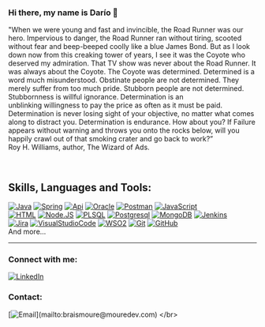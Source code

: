 ### Hi there, my name is Darío 👋
"When we were young and fast and invincible, the Road Runner was our hero. Impervious to danger, the Road Runner ran without tiring, scooted without fear and beep-beeped coolly like a blue James Bond. But as I look down now from this creaking tower of years, I see it was the Coyote who deserved my admiration. That TV show was never about the Road Runner. It was always about the Coyote. The Coyote was determined. Determined is a word much misunderstood. Obstinate people are not determined. They merely suffer from too much pride. Stubborn people are not determined. Stubbornness is willful ignorance. Determination is an unblinking willingness to pay the price as often as it must be paid. Determination is never losing sight of your objective, no matter what comes along to distract you. Determination is endurance. How about you? If Failure appears without warning and throws you onto the rocks below, will you happily crawl out of that smoking crater and go back to work?” 
<br />
Roy H. Williams, author, The Wizard of Ads.
<!--
**dmarra854/dmarra854** is a ✨ _special_ ✨ repository because its `README.md` (this file) appears on your GitHub profile.

Here are some ideas to get you started:

- 🔭 I’m currently working on ...
- 🌱 I’m currently learning ...
- 👯 I’m looking to collaborate on ...
- 🤔 I’m looking for help with ...
- 💬 Ask me about ...
- 📫 How to reach me: ...
- 😄 Pronouns: ...
- ⚡ Fun fact: ...
-->


<br />

## Skills, Languages and Tools:
[![Java](https://img.shields.io/badge/JAVA-4479A1?style=for-the-badge&logo=JAVA&logoColor=white&labelColor=101010)]()
[![Spring](https://img.shields.io/badge/Spring-339933?style=for-the-badge&logo=spring&logoColor=white&labelColor=101010)]()
[![Api](https://img.shields.io/badge/API-3d85c6?style=for-the-badge&logo=API&logoColor=white&labelColor=101010)]()
[![Oracle](https://img.shields.io/badge/Oracle-F44336?style=for-the-badge&logo=Oracle&logoColor=white&labelColor=101010)]()
[![Postman](https://img.shields.io/badge/Postman-FA7343?style=for-the-badge&logo=Postman&logoColor=white&labelColor=101010)]()
[![JavaScript](https://img.shields.io/badge/JavaScript-F7DF1E?style=for-the-badge&logo=javascript&logoColor=white&labelColor=101010)]()
<br />
[![HTML](https://img.shields.io/badge/HTML-fa7343?style=for-the-badge&logo=HTML&logoColor=white&labelColor=101010)]()
[![Node.JS](https://img.shields.io/badge/Node.JS-339933?style=for-the-badge&logo=node.js&logoColor=white&labelColor=101010)]()
[![PLSQL](https://img.shields.io/badge/PL/SQL-f20808?style=for-the-badge&logo=PL/SQL&logoColor=white&labelColor=101010)]()
[![Postgresql](https://img.shields.io/badge/POSTGRESQL-4479A1?style=for-the-badge&logo=POSTGRESQL&logoColor=white&labelColor=101010)]()
[![MongoDB](https://img.shields.io/badge/MongoDB-47A248?style=for-the-badge&logo=mongodb&logoColor=white&labelColor=101010)]()
[![Jenkins](https://img.shields.io/badge/Jenkins-ffffff?style=for-the-badge&logo=Jenkins&logoColor=white&labelColor=101010)]()
<br />
[![Jira](https://img.shields.io/badge/jira-ffffff?style=for-the-badge&logo=jira&logoColor=white&labelColor=101010)]()
[![VisualStudioCode](https://img.shields.io/badge/visualstudiocode-4479A1?style=for-the-badge&logo=visualstudiocode&logoColor=white&labelColor=101010)]()
[![WSO2](https://img.shields.io/badge/WSO2-FA7343?style=for-the-badge&logo=WSO2&logoColor=white&labelColor=101010)]()
[![Git](https://img.shields.io/badge/Git-fa7343?style=for-the-badge&logo=Git&logoColor=white&labelColor=101010)]()
[![GitHub](https://img.shields.io/badge/GitHub-ffffff?style=for-the-badge&logo=GitHub&logoColor=white&labelColor=101010)]()
</br>
And more...
<br />

---
### Connect with me:

[![LinkedIn](https://img.shields.io/badge/LinkedIn-Dario_Marranti-0077B5?style=for-the-badge&logo=linkedin&logoColor=white&labelColor=101010)](https://linkedin.com/in/darío-marranti-73242840)


### Contact:

[![Email](https://img.shields.io/badge/dario.marranti@gmail.com-my_personal_email_(slow_response)-D14836?style=for-the-badge&logo=gmail&logoColor=white&labelColor=101010)](mailto:braismoure@mouredev.com)
</br>
